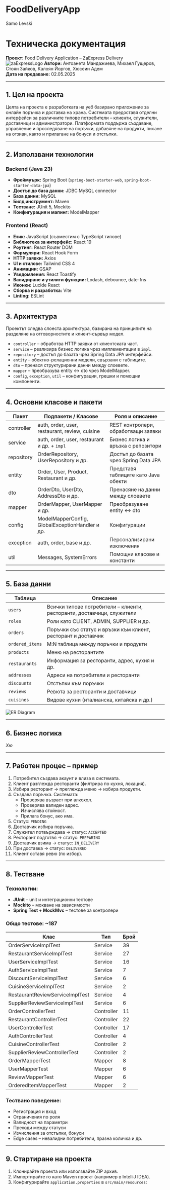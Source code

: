 # FoodDeliveryApp
Samo Levski<br>
# Техническа документация
**Проект:** Food Delivery Application – ZaExpress Delivery  <br>
![zaExpressLogo](images/img.png)
**Автори:** Антоанета Мандажиева, Михаел Гущеров, Стоян Зайков, Калоян Йоргов, Хюсеин Адем  
**Дата на предаване:** 02.05.2025

---

## 1. Цел на проекта
Целта на проекта е разработката на уеб базирано приложение за онлайн поръчка и доставка на храна. Системата предоставя отделни интерфейси за различните типове потребители – клиенти, служители, доставчици и администратори. Платформата поддържа създаване, управление и проследяване на поръчки, добавяне на продукти, писане на отзиви, както и прилагане на бонуси и отстъпки.

---

## 2. Използвани технологии

### Backend (Java 23)
- **Фреймуърк:** Spring Boot (`spring-boot-starter-web`, `spring-boot-starter-data-jpa`)
- **Достъп до база данни:** JDBC MySQL connector
- **База данни:** MySQL
- **Билд инструмент:** Maven
- **Тестване:** JUnit 5, Mockito
- **Конфигурация и мапинг:** ModelMapper

### Frontend (React)
- **Език:** JavaScript (съвместим с TypeScript типове)
- **Библиотека за интерфейс:** React 19
- **Роутинг:** React Router DOM
- **Формуляри:** React Hook Form
- **HTTP заявки:** Axios
- **UI и стилове:** Tailwind CSS 4
- **Анимации:** GSAP
- **Уведомления:** React Toastify
- **Валидиране и утилити функции:** Lodash, debounce, date-fns
- **Иконки:** Lucide React
- **Сборка и разработка:** Vite
- **Linting:** ESLint

---

## 3. Архитектура

Проектът следва слоеста архитектура, базирана на принципите на разделяне на отговорностите и клиент-сървър модел.

- `controller` – обработва HTTP заявки от клиентската част.
- `service` – реализира бизнес логика чрез имплементации в `impl`.
- `repository` – достъп до базата чрез Spring Data JPA интерфейси.
- `entity` – обектно-релационни модели, свързани с таблиците.
- `dto` – пренася структурирани данни между слоевете.
- `mapper` – преобразува entity <-> dto чрез ModelMapper.
- `config`, `exception`, `util` – конфигурации, грешки и помощни компоненти.

---

## 4. Основни класове и пакети

| Пакет       | Подпакети / Класове                                      | Роля и описание                                               |
|-------------|-----------------------------------------------------------|----------------------------------------------------------------|
| controller  | auth, order, user, restaurant, review, cuisine           | REST контролери, обработващи заявки                            |
| service     | auth, order, user, restaurant и др. + `impl`             | Бизнес логика и връзка с репозитори                            |
| repository  | OrderRepository, UserRepository и др.                    | Достъп до базата чрез Spring Data JPA                          |
| entity      | Order, User, Product, Restaurant и др.                   | Представя таблиците като Java обекти                           |
| dto         | OrderDto, UserDto, AddressDto и др.                      | Пренасяне на данни между слоевете                              |
| mapper      | OrderMapper, UserMapper и др.                            | Преобразуване entity <-> dto                                   |
| config      | ModelMapperConfig, GlobalExceptionHandler и др.         | Конфигурации                                                   |
| exception   | auth, order, base и др.                                  | Персонализирани изключения                                     |
| util        | Messages, SystemErrors                                   | Помощни класове и константи                                    |

---

## 5. База данни

| Таблица        | Описание                                                                 |
|----------------|--------------------------------------------------------------------------|
| `users`        | Всички типове потребители – клиенти, ресторанти, доставчици, служители  |
| `roles`        | Роли като CLIENT, ADMIN, SUPPLIER и др.                                  |
| `orders`       | Поръчки със статус и връзки към клиент, ресторант и доставчик           |
| `ordered_items`| M:N таблица между поръчки и продукти                                     |
| `products`     | Меню на ресторантите                                                    |
| `restaurants`  | Информация за ресторанти, адрес, кухня и др.                            |
| `addresses`    | Адреси на потребители и ресторанти                                       |
| `discounts`    | Отстъпки към поръчки                                                     |
| `reviews`      | Ревюта за ресторанти и доставчици                                        |
| `cuisines`     | Видове кухни (италианска, китайска и др.)                               |

![ER Diagram](images/er.png)

---

## 6. Бизнес логика
*Хю*

---

## 7. Работен процес – пример

1. Потребител създава акаунт и влиза в системата.
2. Клиент разглежда ресторанти (филтрира по кухня, локация).
3. Избира ресторант → преглежда меню → избира продукти.
4. Създава поръчка. Системата:
    - Проверява възраст при алкохол.
    - Проверява валиден адрес.
    - Изчислява стойност.
    - Прилага бонус, ако има.
5. Статус: `PENDING`
6. Доставчик избира поръчка.
7. Служител потвърждава → статус: `ACCEPTED`
8. Ресторант подготвя → статус: `PREPARING`
9. Доставчик взима → статус: `IN_DELIVERY`
10. При доставка → статус: `DELIVERED`
11. Клиент оставя ревю (по избор).

---

## 8. Тестване

### Технологии:
- **JUnit** – unit и интеграционни тестове
- **Mockito** – мокване на зависимости
- **Spring Test + MockMvc** – тестове за контролери

### Общо тестове: ~187

| Клас                            | Тип       | Брой |
|---------------------------------|-----------|------|
| OrderServiceImplTest            | Service   | 39   |
| RestaurantServiceImplTest       | Service   | 27   |
| UserServiceImplTest             | Service   | 16   |
| AuthServiceImplTest             | Service   | 7    |
| DiscountServiceImplTest         | Service   | 6    |
| CuisineServiceImplTest          | Service   | 2    |
| RestaurantReviewServiceImplTest | Service   | 4    |
| SupplierReviewServiceImplTest   | Service   | 6    |
| OrderControllerTest             | Controller| 11   |
| RestaurantControllerTest        | Controller| 22   |
| UserControllerTest              | Controller| 17   |
| AuthControllerTest              | Controller| 4    |
| CuisineControllerTest           | Controller| 2    |
| SupplierReviewControllerTest    | Controller| 2    |
| OrderMapperTest                 | Mapper    | 8    |
| UserMapperTest                  | Mapper    | 6    |
| ReviewMapperTest                | Mapper    | 6    |
| OrderedItemMapperTest           | Mapper    | 2    |

### Тествано поведение:
- Регистрация и вход
- Ограничения по роля
- Валидност на параметри
- Преходи между статуси
- Изчисления за отстъпки, бонуси
- Edge cases – невалидни потребители, празна количка и др.

---

## 9. Стартиране на проекта

1. Клонирайте проекта или използвайте ZIP архив.
2. Импортирайте го като Maven проект (например в IntelliJ IDEA).
3. Конфигурирайте `application.properties` в `src/main/resources`:

